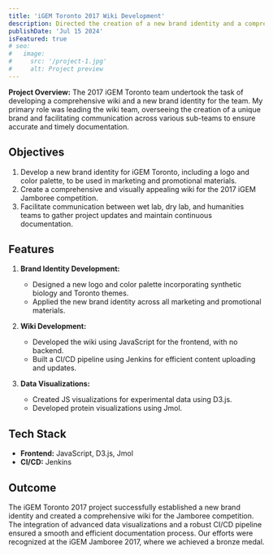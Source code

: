 ```yaml
---
title: 'iGEM Toronto 2017 Wiki Development'
description: Directed the creation of a new brand identity and a comprehensive wiki for the iGEM Jamboree using JavaScript, D3.js, Jmol, and Jenkins.
publishDate: 'Jul 15 2024'
isFeatured: true
# seo:
#   image:
#     src: '/project-1.jpg'
#     alt: Project preview
---
```


<!-- ![Project preview](/project-1.jpg) -->

**Project Overview:**
The 2017 iGEM Toronto team undertook the task of developing a comprehensive wiki and a new brand identity for the team. My primary role was leading the wiki team, overseeing the creation of a unique brand and facilitating communication across various sub-teams to ensure accurate and timely documentation.

## Objectives

1. Develop a new brand identity for iGEM Toronto, including a logo and color palette, to be used in marketing and promotional materials.
2. Create a comprehensive and visually appealing wiki for the 2017 iGEM Jamboree competition.
3. Facilitate communication between wet lab, dry lab, and humanities teams to gather project updates and maintain continuous documentation.

## Features

1. **Brand Identity Development:**

   - Designed a new logo and color palette incorporating synthetic biology and Toronto themes.
   - Applied the new brand identity across all marketing and promotional materials.

2. **Wiki Development:**

   - Developed the wiki using JavaScript for the frontend, with no backend.
   - Built a CI/CD pipeline using Jenkins for efficient content uploading and updates.

3. **Data Visualizations:**

   - Created JS visualizations for experimental data using D3.js.
   - Developed protein visualizations using Jmol.

## Tech Stack

- **Frontend:** JavaScript, D3.js, Jmol
- **CI/CD:** Jenkins

## Outcome

The iGEM Toronto 2017 project successfully established a new brand identity and created a comprehensive wiki for the Jamboree competition. The integration of advanced data visualizations and a robust CI/CD pipeline ensured a smooth and efficient documentation process. Our efforts were recognized at the iGEM Jamboree 2017, where we achieved a bronze medal.

